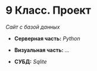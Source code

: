 # 9 Класс. Проект

_Сайт с базой данных_

- **Серверная часть:** _Python_

- **Визуальная часть:** _..._

- **СУБД:** _Sqlite_